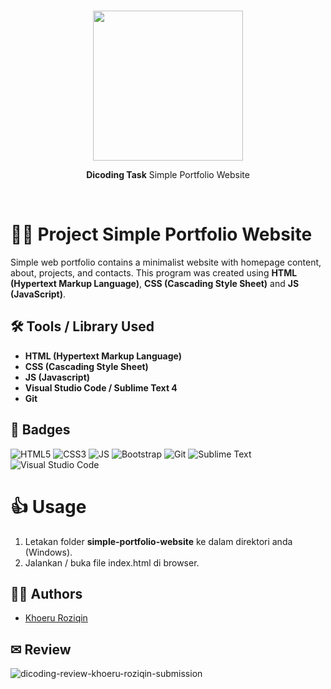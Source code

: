 <br/>
<div align="center">  
  <p><img src="https://raw.githubusercontent.com/roziqinkhoeru/simple-portfolio-website/main/assets/images/logo-foot-khoeru%201.png" width=240/></p>
  <p><strong>Dicoding Task</strong> Simple Portfolio Website</p>
</div>
<br/>

# 👨‍💻 Project Simple Portfolio Website

Simple web portfolio contains a minimalist website with homepage content, about, projects, and contacts.
This program was created using **HTML (Hypertext Markup Language)**, **CSS (Cascading Style Sheet)** and **JS (JavaScript)**.

## 🛠 Tools / Library Used

- **HTML (Hypertext Markup Language)**
- **CSS (Cascading Style Sheet)**
- **JS (Javascript)**
- **Visual Studio Code / Sublime Text 4**
- **Git**

## 📛 Badges

![HTML5](https://img.shields.io/badge/HTML5-E34F26?style=flat&logo=html5&logoColor=white)
![CSS3](https://img.shields.io/badge/CSS3-1572B6?style=flat&logo=css3&logoColor=white)
![JS](https://img.shields.io/badge/JavaScript-F7DF1E?style=flat&logo=javascript&logoColor=black)
![Bootstrap](https://img.shields.io/badge/Bootstrap-563D7C?style=flat&logo=bootstrap&logoColor=white)
![Git](https://img.shields.io/badge/git-%23F05033.svg?style=flat&logo=git&logoColor=white)
![Sublime Text](https://img.shields.io/badge/sublime_text-%23575757.svg?style=flat&logo=sublime-text&logoColor=important)
![Visual Studio Code](https://img.shields.io/badge/Visual%20Studio%20Code-0078d7.svg?style=flat&logo=visual-studio-code&logoColor=white)

# 👍 Usage

1. Letakan folder **simple-portfolio-website** ke dalam direktori anda (Windows).
2. Jalankan / buka file index.html di browser.

## 👱‍♂️ Authors

- [Khoeru Roziqin](https://github.com/roziqinkhoeru)

## ✉ Review

![dicoding-review-khoeru-roziqin-submission]()
